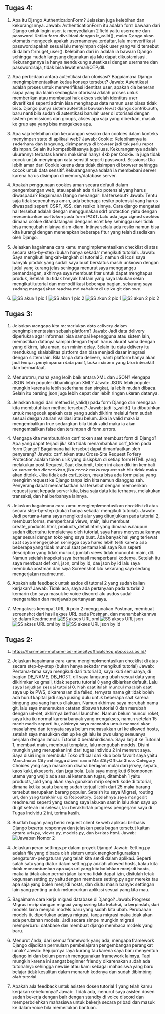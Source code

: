 ## Tugas 4:
1. Apa itu Django AuthenticationForm? Jelaskan juga kelebihan dan kekurangannya.
Jawab: AuthenticationForm itu adalah form bawaan dari Django untuk login user. ia menyediakan 2 field yaitu username dan password. Ketika form divalidasi dengan is_valid(), maka Django akan otomatis mengecek apakah usernamenya terdaftar, lalu memverifikasi password apakah sesuai lalu menyimpan objek user yang valid tersebut di dalam form.get_user(). Kelebihan dari ini adalah ia bawaan Django sehingga mudah langsung digunakan aja lalu dapat dikustomisasi. Kekurangannya ia hanya mendukung autentikasi dengan username dan password saja, tidak bisa lewat email/OTP/dll.

2. Apa perbedaan antara autentikasi dan otorisasi? Bagaiamana Django mengimplementasikan kedua konsep tersebut?
Jawab: Autentikasi adalah proses untuk memverifikasi identitas user, apakah dia beneran siapa yang dia klaim sedangkan otorisasi adalah proses untuk memberikan atau membatasi hak akses setelah identitas user diverifikasi seperti admin bisa menghapus data namun user biasa tidak bisa. Django punya sistem autentikai bawaan lewat django.contrib.auth, baru nanti bila sudah di autentikasi barulah user di otorisasi dengan sistem permissions dan groups, akses apa saja yang diberikan, masuk ke grup apa yang bisa mengakses apa.

3. Apa saja kelebihan dan kekurangan session dan cookies dalam konteks menyimpan state di aplikasi web?
Jawab: Cookie: Kelebihannya ia sederhana dan langsung, disimpannya di browser jadi tak perlu repot disimpan. Selain itu kompatibilitasnya juga luas. Kekurangannya adalah ukurannya terbatas karena maksimal hanya 4kb per Cookie. Ia juga tidak cocok untuk menyimpan data sensitif seperti password. Sessions: Dia lebih aman dari Cookie karena data tidak disimpan di browser sehingga cocok untuk data sensitif. Kekurangannya adalah ia membebani server karena harus disimpan di memory/database server.

4. Apakah penggunaan cookies aman secara default dalam pengembangan web, atau apakah ada risiko potensial yang harus diwaspadai? Bagaimana Django menangani hal tersebut?
Jawab: Tentu saja tidak sepenuhnya aman, ada beberapa resiko potensial yang harus diwaspadi seperti CSRF, XSS, dan resiko lainnya. Cara django mengatasi hal tersebut adalah dengan menggunakan sdrf protection yaitu dengan menambahkan csrftoken pada form POST. Lalu ada juga signed cookies dimana cookie ditandatangani dengans ecret key sehingga user tidak bisa mengubah nilainya diam-diam. Intinya selalu ada resiko namun bisa kita kurangi dengan menerapkan beberapa fitur yang telah disediakan oleh Django.

5. Jelaskan bagaimana cara kamu mengimplementasikan checklist di atas secara step-by-step (bukan hanya sekadar mengikuti tutorial).
Jawab: Saya mengikuti langkah-langkah di tutorial 3, namun di lcoal saya banyak produk yang sudah saya buat berstatus masih unknown dengan judul yang kurang jelas sehingga menurut saya mengganggu pemandangan, akhirnya saya membuat fitur untuk dapat menghapus produk, Setelah itu tidak banyak hal lain yang saya lakukan selan mengikuti tutorial dan memodifikasi beberapa bagian, sekarang saya sedang mengerjakan readme.md sebelum di up ke git dan pws.

6. ![SS akun 1 pic 1](Akun_1-1.png) ![SS akun 1 pic 2](Akun_1-2.png) ![SS akun 2 pic 1](Akun_2-1.png) ![SS akun 2 pic 2](Akun_2-2.png)

## Tugas 3:
1. Jelaskan mengapa kita memerlukan data delivery dalam pengimplementasian sebuah platform?
Jawab: Jadi data delivery diperlukan agar informasi bisa sampai kepengguna atau sistem lain, memastikan datanya sampai dengan tepat, harus akurat sama dengan yang dikirim, lalu aman, dan minim delay. Selain itu data delivery itu mendukung skalabilitas platform dan bisa menjadi dasar integrasi dengan sistem lain. Bila tanpa data delivery, nanti platform hanya akan jadi tempat penyimpanan data pasif, bukan sistem yang bisa interaktif dan bermanfaat.

2. Menurutmu, mana yang lebih baik antara XML dan JSON? Mengapa JSON lebih populer dibandingkan XML?
Jawab: JSON lebih populer mungkin karena ia lebih sederhana dan singkat, ia lebih mudah dibaca. Selain itu parsing json juga lebih cepat dan lebih ringan ukuran datanya.

3. Jelaskan fungsi dari method is_valid() pada form Django dan mengapa kita membutuhkan method tersebut?
Jawab: jadi is_valid() itu dibutuhkan untuk mengecek apakah data yang sudah dikirim melalui form sudah sesuai dengan aturan validasi atau belum. Jika ia valid maka ia mengembalikan true sedangkan bila tidak valid maka ia akan mengembalikan false dan tersimpan di form.errors.

4. Mengapa kita membutuhkan csrf_token saat membuat form di Django? Apa yang dapat terjadi jika kita tidak menambahkan csrf_token pada form Django? Bagaimana hal tersebut dapat dimanfaatkan oleh penyerang?
Jawab: csrf_token atau Cross-Site Request Forfery Protection adalah token unik yang disispkan di setiap form HTML yang melakukan post Request. Saat disubmit, token ini akan dikirim kembali ke server dan dicocokkan, jika cocok maka request sah bila tidak maka akan ditolak. Jika tidak ada csrf_token, maka bisa ada form palsu yang mengirim request ke Django tanpa izin kita namun dianggap sah. Penyerang dapat memanfaatkan hal tersebut dengan memberikan request jahat kepada server kita, bisa saja data kita terhapus, melakukan transaksi, dan hal berbahaya lainnya.  

5. Jelaskan bagaimana cara kamu mengimplementasikan checklist di atas secara step-by-step (bukan hanya sekadar mengikuti tutorial).
Jawab: Jadi pertama-tama saya mengikuti alur yang ditunjukkan pada tutorial 2, membuat forms, memperbarui views, main, lalu membuat create_products.html, products_detail.html yang dimana walaupun sudah diberitahu templatenya oleh tutorial, saya harus menyesuaikannya agar sesuai dengan toko yang saya buat. Ada banyak hal yang terlewat saat saya mengerjakan sehingga saya harus lebih teliti karena ada beberapa yang tidak muncul saat pertama kali saya Run seperti description yang tidak muncul, jumlah views tidak muncul di main, dll. Namun setelah inspeksi saya berhasil memperbarui kodenya. Setelah itu saya membuat def xml, json, xml by id, dan json by id lalu saya membuka postman dan saya Screenshot lalu sekarang saya sedang mengerjakan readme.md.

6. Apakah ada feedback untuk asdos di tutorial 2 yang sudah kalian kerjakan?
Jawab: Tidak ada, saya ada pertanyaan pada tutorial 2 kemarin dan saya masuk ke voice discord lalu asdos sudah mengarahkan dan menjawab pertanyaan saya.

7. Mengakses keempat URL di poin 2 menggunakan Postman, membuat screenshot dari hasil akses URL pada Postman, dan menambahkannya ke dalam Readme.md
![SS akses URL xml](xml.png) ![SS akses URL json](json.png) ![SS akses URL xml by id](xml_by_id.png) ![SS akses URL json by id](json_by_id.png) 

## Tugas 2:
1. https://hammam-muhammad-mancityofficialshop.pbp.cs.ui.ac.id/

2. Jelaskan bagaimana cara kamu mengimplementasikan checklist di atas secara step-by-step (bukan hanya sekadar mengikuti tutorial)
Jawab: Pertama-tama saya mengikuti dari tutorial 0, saya ikuti semuanya, di bagian DB_NAME, DB_HOST, dll saya langsung ubah sesuai data yang dikirimkan ke gmail, tidak sepertu tutorial 0 yang dibiarkan default. Lalu saya lanjutkan sesuai tutorial 0. Nah saat itulah muncul masalah saat saya up ke PWS, dikarenakan dia failed, ternyata nama git tidak boleh ada huruf kapital jadi saya pusing dulu untuk beberapa saat karena bingung apa yang harus dilakuan. Namun akhirnya saya merubah nama git, lalu saya menemukan catatan dibawah tutorial 0 dan merubah dengan url-set, akhirnya berhasil launched. Namun belum muncul roket, saya kira itu normal karena banyak yang mengakses, namun setelah 15 menit masih seperti itu, akhirnya saya mencoba untuk mencari akar masalahnya dan ternyata saya belum memasukkan url ke allowed hosts, setelah saya masukkan dan up ke git lalu ke pws ulang semuanya berjalan dengan lancar. Tutorial 0 berakhir disana. Saya lanjut ke Tutorial 1, membuat main, membuat template, lalu mengubah models. Disini mungkin yang merupakan inti dari tugas individu 2 ini menurut saya. Saya disini ingin membuka Toko official dari klub bola favorit saya yaitu Manchester City sehingga diberi nama ManCityOfficialShop. Category Choices yang saya masukkan disana beragam mulai dari jersey, sepatu, kaos kaki, aksesoris, dan juga bola. Lalu saya mengikuti 6 komponen utama yang wajib ada sesuai ketentuan tugas, ditambah 1 yaitu products_sold yang akan saya gunakan mirip seperti kode di tutorial, dimana ketika suatu barang sudah terjual lebih dari 25 maka barang tersebut merupakan barang populer. Setelah itu saya Migrasi, routing url, dan yang terakhir up ke Repository. Setelahnya saya mengedit readme.md seperti yang sedang saya lakukan saat in lalu akan saya up di git setelah ini selesai, lalu berakhirlah progress pengerjaan saya di Tugas Individu 2 ini, terima kasih.

3. Buatlah bagan yang berisi request client ke web aplikasi berbasis Django beserta responnya dan jelaskan pada bagan tersebut kaitan antara urls.py, views.py, models.py, dan berkas html.
Jawab:
![Jawaban Nomor 2](BaganNomor2.jpg)

4. Jelaskan peran settings.py dalam proyek Django!
Jawab: Setting.py adalah file yang dibaca oleh sistem untuk mengkonfigurasikan pengaturan-pengaturan yang telah kita set di dalam aplikasi. Seperti salah satu yang diatur dalam setting.py adalah allowed hosts, kalau kita tidak mencantumkan apa saja url yang kita bolehkan menjadi hosts, maka ia tidak akan pernah jalan karena tidak dapat izin, disitulah letak kegunaan setting.py yaitu dengan membaca setting.py agar mereka tau apa saja yang boleh menjadi hosts, dan disitu masih banyak settingan lain yang penting untuk meluncurkan aplikasi sesuai yang kita mau.

5. Bagaimana cara kerja migrasi database di Django?
Jawab: Progress Migrasi mirip dengan migrasi yang sering kita ketahui, ia berpindah, dari models lama menjadi models baru yang sudah kita ubah. Perubahan models itu diperlukan adanya migrasi, tanpa migrasi maka tidak akan ada perubahan models. Jadi secara simpel mungkin migrasi memperbarui database dan membuat django membaca models yang baru.

6. Menurut Anda, dari semua framework yang ada, mengapa framework Django dijadikan permulaan pembelajaran pengembangan perangkat lunak?
Jawab: Sejujurnya saya kurang tau karena saya baru menyentuh django ini dan belum pernah menggunakan framework lainnya. Tapi mungkin karena ini sangat beginner friendly dikarenakan sudah ada tutorialnya sehingga newbie atau kami sebagai mahasiswa yang baru belajar tidak kesulitan dalam menaruh kodenya dan sudah dibimbing oleh tutorial.

7. Apakah ada feedback untuk asisten dosen tutorial 1 yang telah kamu kerjakan sebelumnya?
Jawab: Tidak ada, menurut saya asisten dosen sudah bekerja dengan baik dengan standby di voice discord dan memperbolehkan mahasiswa untuk bekerja secara pribadi dan masuk ke dalam voice bila memerlukan bantuan.